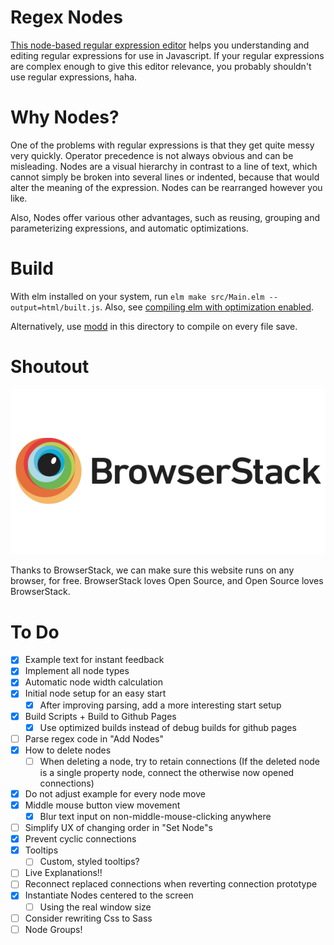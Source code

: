 # Regex Nodes

[This node-based regular expression editor](https://johannesvollmer.github.io/regex-nodes/) helps you understanding and editing regular expressions for use in Javascript.
If your regular expressions are complex enough to give this editor relevance, you probably shouldn't use regular expressions, haha.

# Why Nodes?

One of the problems with regular expressions is
that they get quite messy very quickly. Operator 
precedence is not always obvious and can be misleading.
Nodes are a visual hierarchy in contrast to a line of text,
which cannot simply be broken into several lines or indented, 
because that would alter the meaning of the expression.
Nodes can be rearranged however you like.

Also, Nodes offer various other advantages, such as
reusing, grouping and parameterizing expressions, 
and automatic optimizations.


# Build 

With elm installed on your system, run `elm make src/Main.elm --output=html/built.js`.
Also, see [compiling elm with optimization enabled](https://elm-lang.org/0.19.0/optimize).

Alternatively, use [modd](https://github.com/cortesi/modd) in this directory to compile on every file save.


# Shoutout

[![BrowserStack Logo](/readme/browser-stack.png?raw=true "BrowserStack")](https://www.browserstack.com/)

Thanks to BrowserStack, we can make sure this website runs on any browser, for free. 
BrowserStack loves Open Source, and Open Source loves BrowserStack.


# To Do
- [x] Example text for instant feedback
- [x] Implement all node types
- [x] Automatic node width calculation
- [x] Initial node setup for an easy start
    - [x] After improving parsing, add a more interesting start setup
- [x] Build Scripts + Build to Github Pages
    - [x] Use optimized builds instead of debug builds for github pages
- [ ] Parse regex code in "Add Nodes"
- [x] How to delete nodes
    - [ ] When deleting a node, try to retain connections 
          (If the deleted node is a single property node, connect the otherwise now opened connections)
- [x] Do not adjust example for every node move
- [x] Middle mouse button view movement
    - [x] Blur text input on non-middle-mouse-clicking anywhere
- [ ] Simplify UX of changing order in "Set Node"s
- [x] Prevent cyclic connections
- [x] Tooltips
    - [ ] Custom, styled tooltips?
- [ ] Live Explanations!!
- [ ] Reconnect replaced connections 
      when reverting connection prototype
- [x] Instantiate Nodes centered to the screen
    - [ ] Using the real window size
- [ ] Consider rewriting Css to Sass
- [ ] Node Groups!
